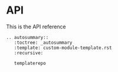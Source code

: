 # API

This is the API reference

```{eval-rst}
.. autosummary::
   :toctree: _autosummary
   :template: custom-module-template.rst
   :recursive:

   templaterepo
```